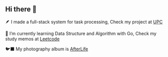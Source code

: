 ## Hi there 👋

🪶 I made a full-stack system for task processing, Check my project at [UPC](https://github.com/comevback/UPC-node.git)

🪽 I’m currently learning Data Structure and Algorithm with Go, Check my study memos at [Leetcode](https://github.com/comevback/leetcode.git)

🐦‍⬛ My photography album is [AfterLife](https://afterlife-art.vercel.app/)